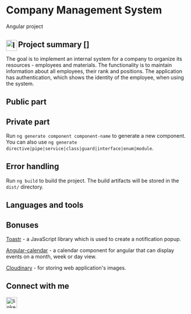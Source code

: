 # Company Management System
Angular project


## Project summary [<img align="left" alt="linkedin" width="30px" src="https://toppng.com/uploads/preview/summary-icon-png-summary-icon-blue-11563429408keqysu9dqe.png" />]

The goal is to implement an internal system for a company to organize
its resources - employees and materials. The functionality is to maintain
information about all employees, their rank and positions. The application has authentication, which shows the identity of the employee,
when using the system.

## Public part



## Private part

Run `ng generate component component-name` to generate a new component. You can also use `ng generate directive|pipe|service|class|guard|interface|enum|module`.

## Error handling

Run `ng build` to build the project. The build artifacts will be stored in the `dist/` directory.

## Languages and tools

## Bonuses

[Toastr] - a JavaScript library which is used to create a notification popup.

[Angular-calendar] -  a calendar component for angular that can display events on a month, week or day view.

[Cloudinary] - for storing web application's images.

## Connect with me
[<img align="left" alt="linkedin" width="30px" src="https://cdn.icon-icons.com/icons2/2429/PNG/512/linkedin_logo_icon_147268.png" />][linkedin]

[Toastr]: https://www.npmjs.com/package/ngx-toastr
[Angular-calendar]: https://angular-calendar.com
[Cloudinary]: https://cloudinary.com
[linkedin]: https://www.linkedin.com/in/valentin-vasilev-849a8b1a6/

